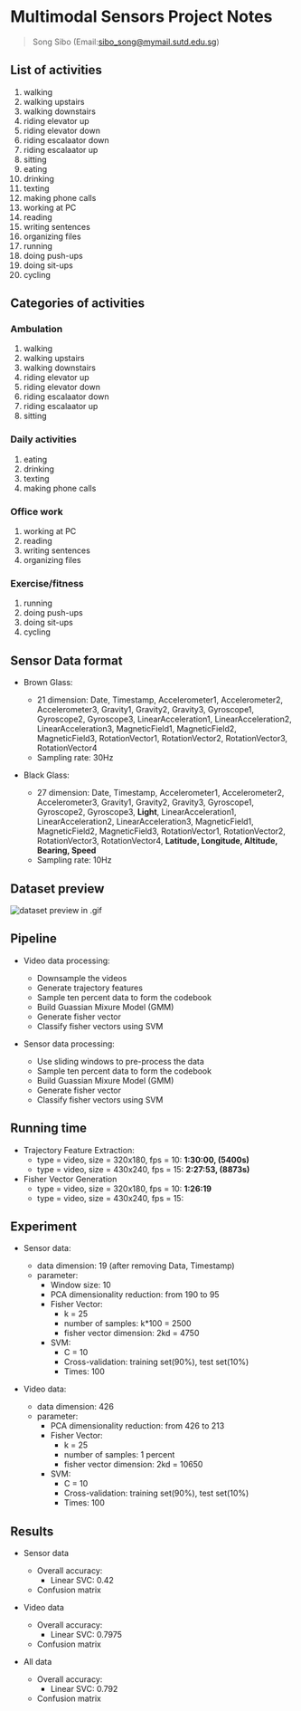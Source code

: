 Multimodal Sensors Project Notes
=========

> Song Sibo (Email:sibo_song@mymail.sutd.edu.sg)

## List of activities

1. walking 
1. walking upstairs 
1. walking downstairs 
1. riding elevator up
1. riding elevator down
1. riding escalaator down
1. riding escalaator up
1. sitting 
1. eating 
1. drinking 
1. texting 
1. making phone calls
1. working at PC 
1. reading 
1. writing sentences
1. organizing files
1. running
1. doing push-ups 
1. doing sit-ups 
1. cycling 

## Categories of activities
### Ambulation
1. walking 
1. walking upstairs 
1. walking downstairs 
1. riding elevator up
1. riding elevator down
1. riding escalaator down
1. riding escalaator up
1. sitting 

### Daily activities
1. eating 
1. drinking 
1. texting 
1. making phone calls

### Office work
1. working at PC 
1. reading 
1. writing sentences
1. organizing files

### Exercise/fitness
1. running
1. doing push-ups 
1. doing sit-ups 
1. cycling 

## Sensor Data format
+ Brown Glass:
	+ 21 dimension: Date, Timestamp, Accelerometer1, Accelerometer2, Accelerometer3, Gravity1, Gravity2, Gravity3, Gyroscope1, Gyroscope2, Gyroscope3, LinearAcceleration1, LinearAcceleration2, LinearAcceleration3, MagneticField1, MagneticField2, MagneticField3, RotationVector1, RotationVector2, RotationVector3, RotationVector4
	+ Sampling rate: 30Hz

+ Black Glass: 
	+ 27 dimension: Date, Timestamp, Accelerometer1, Accelerometer2, Accelerometer3, Gravity1, Gravity2, Gravity3, Gyroscope1, Gyroscope2, Gyroscope3, **Light**, LinearAcceleration1, LinearAcceleration2, LinearAcceleration3, MagneticField1, MagneticField2, MagneticField3, RotationVector1, RotationVector2, RotationVector3, RotationVector4, **Latitude, Longitude, Altitude, Bearing, Speed**
	+ Sampling rate: 10Hz

## Dataset preview
![dataset preview in .gif][dataset preview in .gif]

## Pipeline
+ Video data processing: 
	+ Downsample the videos 
	+ Generate trajectory features
	+ Sample ten percent data to form the codebook
	+ Build Guassian Mixure Model (GMM)
	+ Generate fisher vector
	+ Classify fisher vectors using SVM

+ Sensor data processing:
	+ Use sliding windows to pre-process the data
	+ Sample ten percent data to form the codebook
	+ Build Guassian Mixure Model (GMM)
	+ Generate fisher vector
	+ Classify fisher vectors using SVM

## Running time
+ Trajectory Feature Extraction:
	+ type = video, size = 320x180, fps = 10: **1:30:00, (5400s)**
	+ type = video, size = 430x240, fps = 15: **2:27:53, (8873s)**
+ Fisher Vector Generation
	+ type = video, size = 320x180, fps = 10: **1:26:19**
	+ type = video, size = 430x240, fps = 15: 

## Experiment
+ Sensor data:
	+ data dimension: 19 (after removing Data, Timestamp)
	+ parameter:
		+ Window size: 10
		+ PCA dimensionality reduction: from 190 to 95
		+ Fisher Vector: 
			+ k = 25
			+ number of samples: k*100 = 2500
			+ fisher vector dimension: 2kd = 4750
		+ SVM:
			+ C = 10
			+ Cross-validation: training set(90%), test set(10%)
			+ Times: 100

+ Video data:
	+ data dimension: 426
	+ parameter:
		+ PCA dimensionality reduction: from 426 to 213
		+ Fisher Vector: 
			+ k = 25
			+ number of samples: 1 percent
			+ fisher vector dimension: 2kd = 10650
		+ SVM:
			+ C = 10
			+ Cross-validation: training set(90%), test set(10%)
			+ Times: 100

## Results

+ Sensor data
	+ Overall accuracy: 
		+ Linear SVC:  0.42
	+ Confusion matrix

+ Video data
	+ Overall accuracy: 
		+ Linear SVC:  0.7975
	+ Confusion matrix

+ All data
	+ Overall accuracy:
		+ Linear SVC:  0.792
	+ Confusion matrix

<!-- Links -->

[dataset preview in .gif]: https://http://sibosutd.github.io/yael/ "dataset preview"
